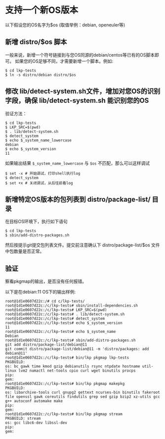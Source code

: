# 支持一个新OS版本

以下假设您的OS名字为$os (取值举例：debian, openeuler等)

## 新增 distro/$os 脚本

一般来说，新增一个符号链接到与您OS同源的debian/centos等已有的OS脚本即可。
如果您的OS足够不同，才需要新增一个脚本。例如:

	$ cd lkp-tests
	$ ln -s distro/debian distro/$os

## 修改 lib/detect-system.sh文件，增加对您OS的识别字段，确保 lib/detect-system.sh 能识别您的OS

验证方法：

	$ cd lkp-tests
	$ LKP_SRC=$(pwd)
	$ . lib/detect-system.sh
	$ detect_system
	$ echo $_system_name_lowercase
	debian
	$ echo $_system_version
	11

如果输出结果 `$_system_name_lowercase` 与 `$os` 不匹配，那么可以这样调试

	$ set -x # 开始调试，打印shell执行log
	$ detect_system
	$ set +x # 关闭调试，从后往前看log

## 新增特定OS版本的包列表到 distro/package-list/ 目录

在目标OS环境下，执行如下语句

	$ cd lkp-tests
	$ sbin/add-distro-packages.sh

然后按提示git提交包列表文件。提交前注意确认下 distro/package-list/$os 文件中包数量是否正常。

## 验证

察看pkgmap的输出，是否没有任何报错。

以下是在debian:11 OS下的输出样例:

	root@1d1e0607d22c:/# cd c/lkp-tests/
	root@1d1e0607d22c:/c/lkp-tests# sbin/install-dependencies.sh
	root@1d1e0607d22c:/c/lkp-tests# LKP_SRC=$(pwd)
	root@1d1e0607d22c:/c/lkp-tests# . lib/detect-system.sh
	root@1d1e0607d22c:/c/lkp-tests# detect_system
	root@1d1e0607d22c:/c/lkp-tests# echo $_system_version
	11
	root@1d1e0607d22c:/c/lkp-tests# echo $_system_name
	Debian
	root@1d1e0607d22c:/c/lkp-tests# sbin/add-distro-packages.sh
	git add distro/package-list/debian@11
	git commit distro/package-list/debian@11 -m 'distro/packages: add debian@11'
	root@1d1e0607d22c:/c/lkp-tests# bin/lkp pkgmap lkp-tests
	PKGBUILD:
	os: bc gawk time kmod gzip debianutils rsync ntpdate hostname util-linux lvm2 numactl net-tools cpio curl wget binutils procps
	pip:
	gem:
	root@1d1e0607d22c:/c/lkp-tests# bin/lkp pkgmap makepkg
	PKGBUILD:
	os: libarchive-tools curl gnupg2 gettext ncurses-bin binutils fakeroot file openssl gawk coreutils findutils grep sed gzip bzip2 xz-utils gcc g++ autoconf automake make
	pip:
	gem:
	root@1d1e0607d22c:/c/lkp-tests# bin/lkp pkgmap stream
	PKGBUILD: stream
	os: gcc libc6-dev libssl-dev
	pip:
	gem:

